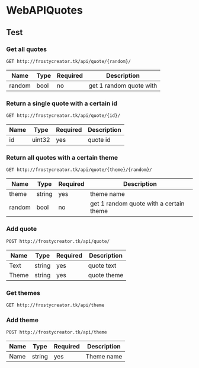 # WebAPIQuotes

## Test

### Get all quotes
```
GET http://frostycreator.tk/api/quote/{random}/
```
|Name  | Type |Required|Description|
|------|------|--------|-----------|
|random| bool |   no   |get 1 random quote with|
### Return a single quote with a certain id
```
GET http://frostycreator.tk/api/quote/{id}/
```
|Name| Type |Required|Description|
|----|------|--------|-----------|
| id |uint32|  yes   | quote id  |

### Return all quotes with a certain theme
```
GET http://frostycreator.tk/api/quote/{theme}/{random}/
```
|Name  | Type |Required|Description|
|------|------|--------|-----------|
|theme |string|  yes   |theme name |
|random| bool |   no   |get 1 random quote with a certain theme|

### Add quote
```
POST http://frostycreator.tk/api/quote/
```
|Name | Type |Required|Description|
|-----|------|--------|-----------|
|Text |string|  yes   | quote text|
|Theme|string|  yes   |quote theme|

### Get themes
```
GET http://frostycreator.tk/api/theme
```

### Add theme
```
POST http://frostycreator.tk/api/theme
```
|Name | Type |Required|Description|
|-----|------|--------|-----------|
|Name |string|  yes   | Theme name|